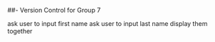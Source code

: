 ##- Version Control for Group 7


ask user to input first name
ask user to input last name
display them together
